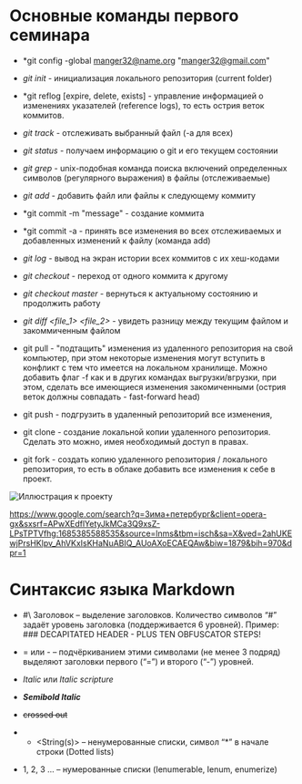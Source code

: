 # Основные команды первого семинара

* *git config -global manger32@name.org "manger32@gmail.com"

* *git init* - инициализация локального репозитория (current folder)

* *git reflog [expire, delete, exists] - управление информацией о изменениях указателей (reference logs), то есть острия веток коммитов.

* *git track* - отслеживать выбранный файл (-a для всех)

* *git status* - получаем информацию о git и его текущем состоянии

* *git grep* - unix-подобная команда поиска включений определенных символов (регулярного выражения) в файлы (отслеживаемые)

* *git add <path>* - добавить файл или файлы к следующему коммиту

* *git commit -m "message" - создание коммита

* *git commit -a - принять все изменения во всех отслеживаемых и добавленных изменений к файлу (команда add)

* *git log* - вывод на экран истории всех коммитов с их хеш-кодами

* *git checkout <commit hash-sum>* - переход от одного коммита к другому

* *git checkout master* - вернуться к актуальному состоянию и продолжить работу

* *git diff <file_1> <file_2>* - увидеть разницу между текущим файлом и закоммиченным файлом

* git pull - "подтащить" изменения из удаленного репозитория на свой компьютер, при этом некоторые изменения могут вступить в конфликт с тем что имеется на локальном хранилище. Можно добавить флаг -f как и в других командах выгрузки/вгрузки, при этом, сделать все имеющиеся изменения закомиченными (острия веток должны совпадать - fast-forward head)

* git push - подгрузить в удаленный репозиторий все изменения, 

* git clone - создание локальной копии удаленного репозитория. Сделать это можно, имея необходимый доступ в правах.

* git fork - создать копию удаленного репозитория / локального репозитория, то есть в облаке добавить все изменения к себе в проект.

![Иллюстрация к проекту](https://4lapy.ru/resize/800x370/upload/medialibrary/f10/f10cd0408880f408ce7b688d55e65bab.jpg)

<href>https://www.google.com/search?q=Зима+петербург&client=opera-gx&sxsrf=APwXEdflYetyJkMCa3Q9xsZ-LPsTPTVfhg:1685385588535&source=lnms&tbm=isch&sa=X&ved=2ahUKEwjPrsHKlpv_AhVKxIsKHaNuABIQ_AUoAXoECAEQAw&biw=1879&bih=970&dpr=1</href>

# Синтаксис языка Markdown

* #\ Заголовок – выделение заголовков. Количество символов “#” задаёт уровень заголовка  (поддерживается 6 уровней).
Пример: ### DECAPITATED HEADER - PLUS TEN OBFUSCATOR STEPS!

* = или - – подчёркиванием этими символами (не менее 3 подряд) выделяют заголовки  первого (“=”) и второго (“-”) уровней.

* *Italic* или _Italic scripture_

* ***Semibold Italic***

* ~~crossed out~~

* * <String(s)> – ненумерованные списки, символ “*” в начале строки (Dotted lists)

* 1, 2, 3 … – нумерованные списки (Ienumerable, Ienum, enumerize)

